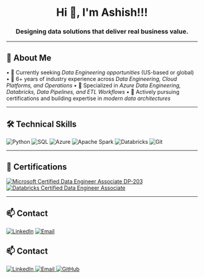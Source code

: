 <h1 align="center">Hi 👋, I'm Ashish!!!</h1>
<h3 align="center">Designing data solutions that deliver real business value.</h3>

---

## 🚀 About Me  

•⁠  ⁠🔭 Currently seeking *Data Engineering opportunities* (US-based or global)
•⁠  ⁠💼 6+ years of industry experience across *Data Engineering, Cloud Platforms, and Operations*
•⁠  ⁠🎯 Specialized in *Azure Data Engineering, Databricks, Data Pipelines, and ETL Workflows*
•⁠  ⁠📖 Actively pursuing certifications and building expertise in *modern data architectures*

---

## 🛠️ Technical Skills  

![Python](https://img.shields.io/badge/-Python-333333?style=flat&logo=python)
![SQL](https://img.shields.io/badge/-SQL-4479A1?style=flat&logo=MySQL)
![Azure](https://img.shields.io/badge/-Azure-0078D4?style=flat&logo=Microsoft-Azure)
![Apache Spark](https://img.shields.io/badge/-Apache%20Spark-E25A1C?style=flat&logo=apachespark)
![Databricks](https://img.shields.io/badge/-Databricks-FF3621?style=flat&logo=databricks)
![Git](https://img.shields.io/badge/-Git-F05032?style=flat&logo=git)

---

## 📜 Certifications  

<p align="left">
  <a href="https://learn.microsoft.com/en-us/users/ashishkumargupta-3940/credentials/9eb23e3dfe190b24?ref=https%3A%2F%2Fwww.linkedin.com%2F" target="_blank">
    <img src="https://img.shields.io/badge/Microsoft%20DP--203-Data%20Engineer%20Associate-0078D4?style=for-the-badge&logo=microsoftazure&logoColor=white" alt="Microsoft Certified Data Engineer Associate DP-203" />
  </a>
  <br>
  <a href="https://credentials.databricks.com/c2ac8038-1ba9-48a1-bade-019135431457#acc.D9yV5S6W" target="_blank">
    <img src="https://img.shields.io/badge/Databricks-Data%20Engineer%20Associate-FF3621?style=for-the-badge&logo=databricks&logoColor=white" alt="Databricks Certified Data Engineer Associate" />
  </a>
</p>

---
<!--
## 📈 GitHub Stats  

<p align="center">
  <img src="https://github-readme-stats.vercel.app/api?username=AashishK-Gupta&show_icons=true&theme=tokyonight" />
</p>

<p align="center">
  <img src="https://github-readme-streak-stats.herokuapp.com/?user=AashishK-Gupta&theme=tokyonight" />
</p>

---
-->

## 📫 Contact  

<p align="left">
<a href="https://www.linkedin.com/in/ashish-kumar-gupta4/" target="blank"><img src="https://img.shields.io/badge/LinkedIn-0A66C2?style=for-the-badge&logo=linkedin&logoColor=white" alt="LinkedIn" /></a>
<a href="mailto : ashishj2.gupta@gmail.com"><img src="https://img.shields.io/badge/Email-D14836?style=for-the-badge&logo=gmail&logoColor=white" alt="Email" /></a>
</p>

## 📫 Contact  

<p align="left">
  <a href="https://linkedin.com/in/ashish-kumar-gupta4" target="_blank">
    <img src="https://img.shields.io/badge/LinkedIn-0A66C2?style=for-the-badge&logo=linkedin&logoColor=white" alt="LinkedIn" />
  </a>
  <a href="mailto:ashishj2.gupta@gmail.com">
    <img src="https://img.shields.io/badge/Email-D14836?style=for-the-badge&logo=gmail&logoColor=white" alt="Email" />
  </a>
  <a href="https://github.com/AashishK-Gupta" target="_blank">
    <img src="https://img.shields.io/badge/GitHub-181717?style=for-the-badge&logo=github&logoColor=white" alt="GitHub" />
  </a>
</p>

<!--
---

## 📝 Latest Projects  

•⁠  ⁠📊 *Project Name 1:* Short description of what this project does
•⁠  ⁠📊 *Project Name 2:* Another project description
-->
